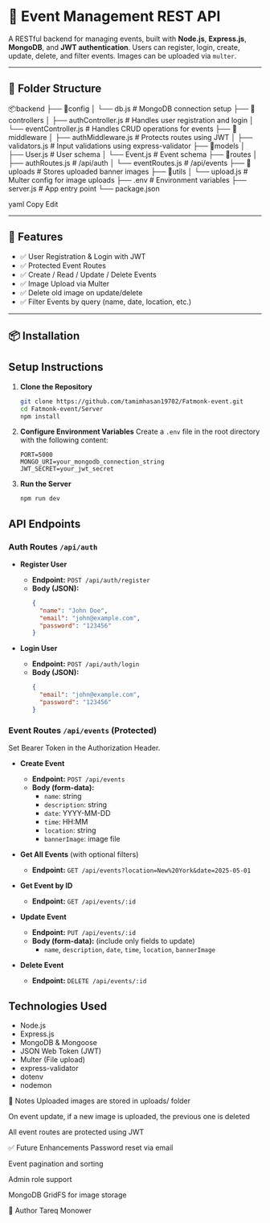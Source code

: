 <!-- @format -->

# 🎉 Event Management REST API

A RESTful backend for managing events, built with **Node.js**, **Express.js**, **MongoDB**, and **JWT authentication**. Users can register, login, create, update, delete, and filter events. Images can be uploaded via `multer`.

---

## 📁 Folder Structure

📦backend
├── 📁config
│ └── db.js # MongoDB connection setup
├── 📁controllers
│ ├── authController.js # Handles user registration and login
│ └── eventController.js # Handles CRUD operations for events
├── 📁middleware
│ ├── authMiddleware.js # Protects routes using JWT
│ ├── validators.js # Input validations using express-validator
├── 📁models
│ ├── User.js # User schema
│ └── Event.js # Event schema
├── 📁routes
│ ├── authRoutes.js # /api/auth
│ └── eventRoutes.js # /api/events
├── 📁uploads # Stores uploaded banner images
├── 📁utils
│ └── upload.js # Multer config for image uploads
├── .env # Environment variables
├── server.js # App entry point
└── package.json

yaml
Copy
Edit

---

## 🚀 Features

- ✅ User Registration & Login with JWT
- ✅ Protected Event Routes
- ✅ Create / Read / Update / Delete Events
- ✅ Image Upload via Multer
- ✅ Delete old image on update/delete
- ✅ Filter Events by query (name, date, location, etc.)

---

## 📦 Installation

## Setup Instructions

1. **Clone the Repository**

   ```bash
   git clone https://github.com/tamimhasan19702/Fatmonk-event.git
   cd Fatmonk-event/Server
   npm install
   ```

2. **Configure Environment Variables**
   Create a `.env` file in the root directory with the following content:

   ```env
   PORT=5000
   MONGO_URI=your_mongodb_connection_string
   JWT_SECRET=your_jwt_secret
   ```

3. **Run the Server**
   ```bash
   npm run dev
   ```

## API Endpoints

### Auth Routes `/api/auth`

- **Register User**

  - **Endpoint:** `POST /api/auth/register`
  - **Body (JSON):**
    ```json
    {
      "name": "John Doe",
      "email": "john@example.com",
      "password": "123456"
    }
    ```

- **Login User**
  - **Endpoint:** `POST /api/auth/login`
  - **Body (JSON):**
    ```json
    {
      "email": "john@example.com",
      "password": "123456"
    }
    ```

### Event Routes `/api/events` (Protected)

Set Bearer Token in the Authorization Header.

- **Create Event**

  - **Endpoint:** `POST /api/events`
  - **Body (form-data):**
    - `name`: string
    - `description`: string
    - `date`: YYYY-MM-DD
    - `time`: HH:MM
    - `location`: string
    - `bannerImage`: image file

- **Get All Events** (with optional filters)

  - **Endpoint:** `GET /api/events?location=New%20York&date=2025-05-01`

- **Get Event by ID**

  - **Endpoint:** `GET /api/events/:id`

- **Update Event**

  - **Endpoint:** `PUT /api/events/:id`
  - **Body (form-data):** (include only fields to update)
    - `name`, `description`, `date`, `time`, `location`, `bannerImage`

- **Delete Event**
  - **Endpoint:** `DELETE /api/events/:id`

## Technologies Used

- Node.js
- Express.js
- MongoDB & Mongoose
- JSON Web Token (JWT)
- Multer (File upload)
- express-validator
- dotenv
- nodemon

📌 Notes
Uploaded images are stored in uploads/ folder

On event update, if a new image is uploaded, the previous one is deleted

All event routes are protected using JWT

✅ Future Enhancements
Password reset via email

Event pagination and sorting

Admin role support

MongoDB GridFS for image storage

📧 Author
Tareq Monower
